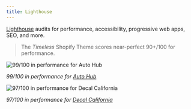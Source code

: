 ```yaml
---
title: Lighthouse
---
```


[Lighthouse](https://developer.chrome.com/docs/lighthouse/overview/) audits for performance, accessibility, progressive web apps, SEO, and more.

> The _Timeless_ Shopify Theme scores near-perfect 90+/100 for performance.

![99/100 in performance for Auto Hub](/assets/dev/lighthouse-1.webp)

_99/100 in performance for [Auto Hub](https://nuotsu-dev.myshopify.com)_

![97/100 in performance for Decal California](/assets/dev/lighthouse-2.webp)

_97/100 in performance for [Decal California](https://decal-california.myshopify.com)_
